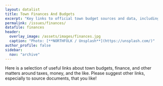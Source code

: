 ```yaml
---
layout: datalist
title: Town Finances And Budgets
excerpt: "Key links to official town budget sources and data, including useful and easy-to-use visualization tools."
permalink: /issues/finances/
datafile: finances
header:
  overlay_image: /assets/images/finances.jpg
  caption: "Photo: [**NORTHFOLK / Unsplash**](https://unsplash.com/)"
author_profile: false
sidebar:
  nav: "archive"
---
```


Here is a  selection of useful links about town budgets, finance, 
and other matters around taxes, money, and the like.  Please suggest 
other links, especially to source documents, that you like!

